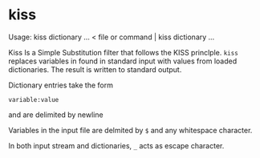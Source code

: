 # kiss
Usage:
    kiss dictionary ... < file
or
    command | kiss dictionary ...

Kiss Is a Simple Substitution filter that follows the KISS princlple. `kiss`
replaces variables in found in standard input with values from loaded
dictionaries. The result is written to standard output.

Dictionary entries take the form

    variable:value

and are delimited by newline

Variables in the input file are delmited by `$` and any whitespace character.

In both input stream and dictionaries, `_` acts as escape character.
